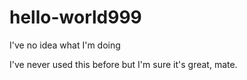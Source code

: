 # hello-world999
I've no idea what I'm doing

I've  never used this before but I'm sure it's great, mate.
